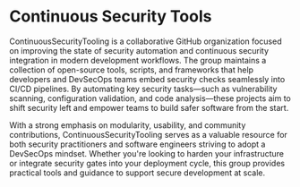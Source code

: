 # Continuous Security Tools

ContinuousSecurityTooling is a collaborative GitHub organization focused on improving the state of security automation and continuous security integration in modern development workflows. The group maintains a collection of open-source tools, scripts, and frameworks that help developers and DevSecOps teams embed security checks seamlessly into CI/CD pipelines. By automating key security tasks—such as vulnerability scanning, configuration validation, and code analysis—these projects aim to shift security left and empower teams to build safer software from the start.

With a strong emphasis on modularity, usability, and community contributions, ContinuousSecurityTooling serves as a valuable resource for both security practitioners and software engineers striving to adopt a DevSecOps mindset. Whether you're looking to harden your infrastructure or integrate security gates into your deployment cycle, this group provides practical tools and guidance to support secure development at scale.
